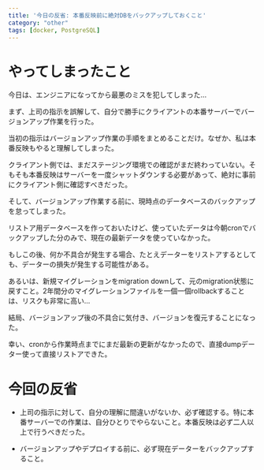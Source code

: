 ```yaml
---
title: '今日の反省: 本番反映前に絶対DBをバックアップしておくこと'
category: "other"
tags: [docker, PostgreSQL]
---
```


# やってしまったこと

今日は、エンジニアになってから最悪のミスを犯してしまった...

まず、上司の指示を誤解して、自分で勝手にクライアントの本番サーバーでバージョンアップ作業を行った。

当初の指示はバージョンアップ作業の手順をまとめることだけ。なぜか、私は本番反映もやると理解してしまった。

クライアント側では、まだステージング環境での確認がまだ終わっていない。そもそも本番反映はサーバーを一度シャットダウンする必要があって、絶対に事前にクライアント側に確認すべきだった。

そして、バージョンアップ作業する前に、現時点のデータベースのバックアップを怠ってしまった。

リストア用データベースを作っておいたけど、使っていたデータは今朝cronでバックアップした分のみで、現在の最新データを使っていなかった。

もしこの後、何か不具合が発生する場合、たとえデーターをリストアするとしても、データーの損失が発生する可能性がある。

あるいは、新規マイグレーションをmigration downして、元のmigration状態に戻すこと。2年間分のマイグレーションファイルを一個一個rollbackすることは、リスクも非常に高い...

結局、バージョンアップ後の不具合に気付き、バージョンを復元することになった。

幸い、cronから作業時点までにまだ最新の更新がなかったので、直接dumpデーター使って直接リストアできた。

# 今回の反省

- 上司の指示に対して、自分の理解に間違いがないか、必ず確認する。特に本番サーバーでの作業は、自分ひとりでやらないこと。本番反映は必ず二人以上で行うべきだった。

- バージョンアップやデプロイする前に、必ず現在データーをバックアップすること。